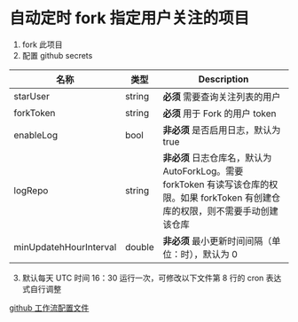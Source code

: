 # 自动定时 fork 指定用户关注的项目

1. fork 此项目
2. 配置 github secrets

| 名称                   | 类型   | Description                                                  |
| ---------------------- | ------ | ------------------------------------------------------------ |
| starUser               | string | **必须** 需要查询关注列表的用户                              |
| forkToken              | string | **必须** 用于 Fork 的用户 token                              |
| enableLog              | bool   | **非必须** 是否启用日志，默认为 true                         |
| logRepo                | string | **非必须** 日志仓库名，默认为 AutoForkLog。需要 forkToken 有读写该仓库的权限。如果 forkToken 有创建仓库的权限，则不需要手动创建该仓库 |
| minUpdatehHourInterval | double | **非必须** 最小更新时间间隔（单位：时），默认为 0            |

3. 默认每天 UTC 时间 16：30 运行一次，可修改以下文件第 8 行的 cron 表达式自行调整

[github 工作流配置文件](./.github/workflows/auto_fork.yml)


